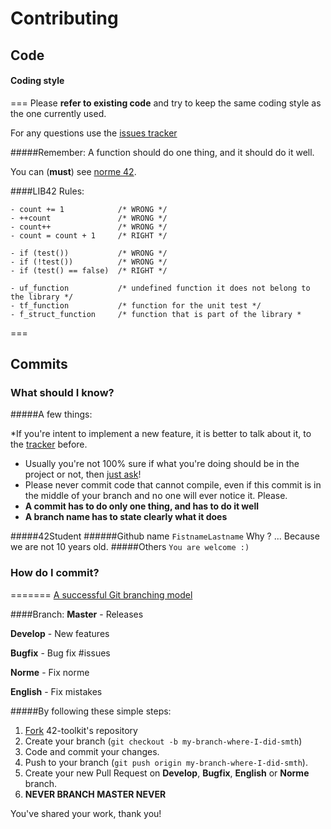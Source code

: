 Contributing
======

## Code

#### Coding style

===
Please **refer to existing code** and try to keep the same coding style as the one currently used.

For any questions use the [issues tracker](https://github.com/QuentinPerez/42-toolkit/issues)

#####Remember:
	A function should do one thing, and it should do it well.

You can (**must**) see [norme 42](https://docs.google.com/file/d/0Byas2-wgCXhnMTR0ak5XeTNEalE/edit?usp=sharing).

####LIB42 Rules:

	- count += 1			/* WRONG */
	- ++count				/* WRONG */
	- count++ 				/* WRONG */
	- count = count + 1		/* RIGHT */

	- if (test())			/* WRONG */
	- if (!test())			/* WRONG */
	- if (test() == false)	/* RIGHT */

	- uf_function			/* undefined function it does not belong to the library */
	- tf_function			/* function for the unit test */
	- f_struct_function		/* function that is part of the library *

===
## Commits

### What should I know?

#####A few things:

*If you're intent to implement a new feature, it is better to talk about it, to the [tracker](https://github.com/QuentinPerez/42-toolkit/issues) before.
* Usually you're not 100% sure if what you're doing should be in the project or not, then [just ask](https://github.com/QuentinPerez/42-toolkit/issues)!
* Please never commit code that cannot compile, even if this commit is in the middle of your branch and no one will ever notice it. Please.
* **A commit has to do only one thing, and has to do it well**
* **A branch name has to state clearly what it does**

#####42Student
######Github name
`FistnameLastname` Why ? ... Because we are not 10 years old.
#####Others
`You are welcome :)`


### How do I commit?

=======
[A successful Git branching model](http://nvie.com/posts/a-successful-git-branching-model/)

####Branch:
**Master** - Releases

**Develop** - New features

**Bugfix** - Bug fix #issues

**Norme** - Fix norme

**English** - Fix mistakes

#####By following these simple steps:

1. [Fork](https://github.com/QuentinPerez/42-toolkit/fork) 42-toolkit's repository
2. Create your branch (`git checkout -b my-branch-where-I-did-smth`)
3. Code and commit your changes.
4. Push to your branch (`git push origin my-branch-where-I-did-smth`).
5. Create your new Pull Request on **Develop**, **Bugfix**, **English** or **Norme** branch.
6. **NEVER BRANCH MASTER NEVER**

You've shared your work, thank you!
